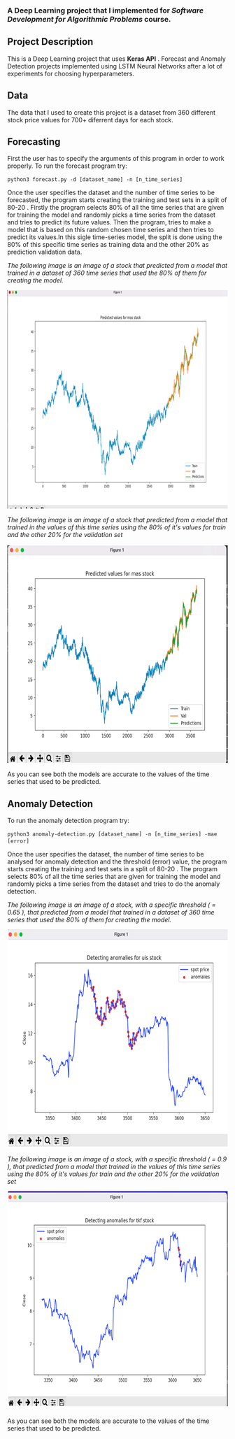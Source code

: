 
### A Deep Learning project that I implemented for *Software Development for Algorithmic Problems* course.

## Project Description
This is a Deep Learning project that uses **Keras API** . Forecast and Anomaly Detection projects implemented using LSTM Neural Networks after a lot of experiments for choosing hyperparameters.

## Data 
The data that I used to create this project is a dataset from 360 different stock price values for 700+ diferrent days for each stock.

## Forecasting
First the user has to specify the arguments of this program in order to work properly. 
To run the forecast program try:
```
python3 forecast.py -d [dataset_name] -n [n_time_series] 
```
Once the user specifies the dataset and the number of time series to be forecasted, the program starts creating the training and test sets in a split of 80-20 . Firstly the program selects 80% of all the time series that are given for training the model and randomly picks a time series from the dataset and tries to predict its future values. Then the program, tries to make a model that is based on this random chosen time series and then tries to predict its values.In this sigle time-series model, the split is done using the 80% of this specific time series as training data and the other 20% as prediction validation data.


*The following image is an image of a stock that predicted from a model that trained in a dataset of 360 time series that used the 80% of them for creating the model.*
<p align="center"> 
 <img width="800" height="500" src="img/forecast/forecast-1.png">
</p>


*The following image is an image of a stock that predicted from a model that trained in the values of this time series using the 80% of it's values for train and the other 20% for the validation set*

<p align="center"> 
 <img width="800" height="500" src="img/forecast/forecast-2.png">
</p>


As you can see both the models are accurate to the values of the time series that used to be predicted.



## Anomaly Detection

To run the anomaly detection program try:
```
python3 anomaly-detection.py [dataset_name] -n [n_time_series] -mae [error]
```

Once the user specifies the dataset, the number of time series to be analysed for anomaly detection and the threshold  (error) value, the program starts creating the training and test sets in a split of 80-20 . The program selects 80% of all the time series that are given for training the model and randomly picks a time series from the dataset and tries to do the anomaly detection. 





*The following image is an image of a stock, with a specific threshold ( = 0.65 ), that predicted from a model that trained in a dataset of 360 time series that used the 80% of them for creating the model.*
<p align="center"> 
 <img width="800" height="500" src="img/detect/detect-1.png">
</p>


*The following image is an image of a stock, with a specific threshold ( = 0.9 ),  that predicted from a model that trained in the values of this time series using the 80% of it's values for train and the other 20% for the validation set*

<p align="center"> 
 <img width="800" height="500" src="img/detect/detect-2.png">
</p>


As you can see both the models are accurate to the values of the time series that used to be predicted.


